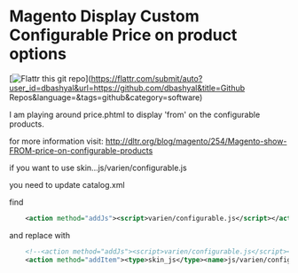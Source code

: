 Magento Display Custom Configurable Price on product options
============================================================

[![Flattr this git repo](http://api.flattr.com/button/flattr-badge-large.png)](https://flattr.com/submit/auto?user_id=dbashyal&url=https://github.com/dbashyal&title=Github Repos&language=&tags=github&category=software)

I am playing around price.phtml to display 'from' on the configurable products.

for more information visit: http://dltr.org/blog/magento/254/Magento-show-FROM-price-on-configurable-products

if you want to use skin...js/varien/configurable.js

you need to update catalog.xml

find
```xml
	<action method="addJs"><script>varien/configurable.js</script></action>
```

and replace with
```xml
	<!--<action method="addJs"><script>varien/configurable.js</script></action>-->
	<action method="addItem"><type>skin_js</type><name>js/varien/configurable.js</name></action>
```
